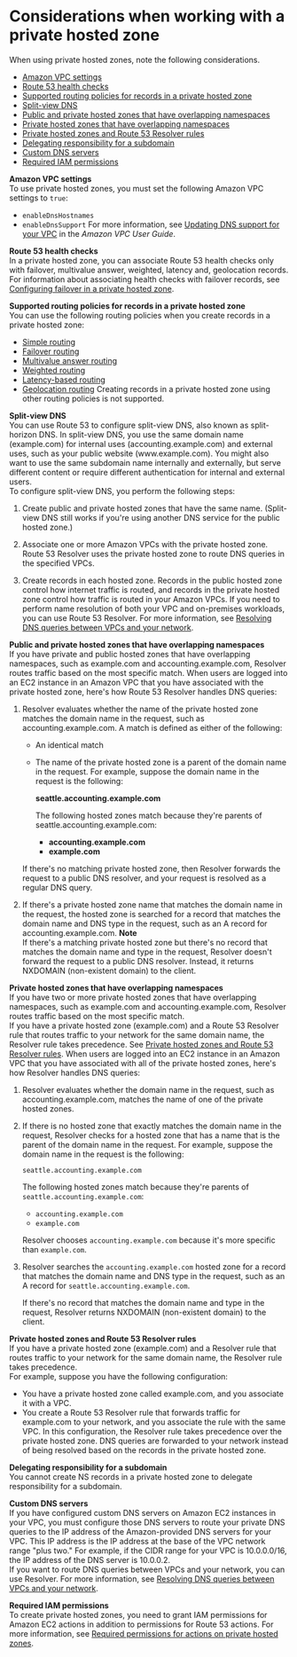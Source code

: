 # Considerations when working with a private hosted zone<a name="hosted-zone-private-considerations"></a>

When using private hosted zones, note the following considerations\.
+ [Amazon VPC settings](#hosted-zone-private-considerations-vpc-settings)
+ [Route 53 health checks](#hosted-zone-private-considerations-health-checks)
+ [Supported routing policies for records in a private hosted zone](#hosted-zone-private-considerations-routing-policies)
+ [Split-view DNS](#hosted-zone-private-considerations-split-view-dns)
+ [Public and private hosted zones that have overlapping namespaces](#hosted-zone-private-considerations-public-private-overlapping)
+ [Private hosted zones that have overlapping namespaces](#hosted-zone-private-considerations-private-overlapping)
+ [Private hosted zones and Route 53 Resolver rules](#hosted-zone-private-considerations-resolver-rules)
+ [Delegating responsibility for a subdomain](#hosted-zone-private-considerations-delegating-subdomain)
+ [Custom DNS servers](#hosted-zone-private-considerations-custom-dns)
+ [Required IAM permissions](#hosted-zone-private-considerations-required-permissions)

**Amazon VPC settings**  
To use private hosted zones, you must set the following Amazon VPC settings to `true`:  
+ `enableDnsHostnames`
+ `enableDnsSupport`
For more information, see [Updating DNS support for your VPC](https://docs.aws.amazon.com/vpc/latest/userguide/vpc-dns.html#vpc-dns-updating) in the *Amazon VPC User Guide*\.

**Route 53 health checks**  
In a private hosted zone, you can associate Route 53 health checks only with failover, multivalue answer, weighted, latency and, geolocation records\. For information about associating health checks with failover records, see [Configuring failover in a private hosted zone](dns-failover-private-hosted-zones.md)\.

**Supported routing policies for records in a private hosted zone**  
You can use the following routing policies when you create records in a private hosted zone:  
+ [Simple routing](routing-policy.md#routing-policy-simple)
+ [Failover routing](routing-policy.md#routing-policy-failover)
+ [Multivalue answer routing](routing-policy.md#routing-policy-multivalue)
+ [Weighted routing](routing-policy.md#routing-policy-weighted)
+ [Latency\-based routing](routing-policy.md#routing-policy-latency)
+ [Geolocation routing](routing-policy.md#routing-policy-geo)
Creating records in a private hosted zone using other routing policies is not supported\.

**Split\-view DNS**  
You can use Route 53 to configure split\-view DNS, also known as split\-horizon DNS\. In split\-view DNS, you use the same domain name \(example\.com\) for internal uses \(accounting\.example\.com\) and external uses, such as your public website \(www\.example\.com\)\. You might also want to use the same subdomain name internally and externally, but serve different content or require different authentication for internal and external users\.  
To configure split\-view DNS, you perform the following steps:  

1. Create public and private hosted zones that have the same name\. \(Split\-view DNS still works if you're using another DNS service for the public hosted zone\.\)

1. Associate one or more Amazon VPCs with the private hosted zone\. Route 53 Resolver uses the private hosted zone to route DNS queries in the specified VPCs\.

1. Create records in each hosted zone\. Records in the public hosted zone control how internet traffic is routed, and records in the private hosted zone control how traffic is routed in your Amazon VPCs\.
If you need to perform name resolution of both your VPC and on\-premises workloads, you can use Route 53 Resolver\. For more information, see [Resolving DNS queries between VPCs and your network](resolver.md)\.

**Public and private hosted zones that have overlapping namespaces**  
If you have private and public hosted zones that have overlapping namespaces, such as example\.com and accounting\.example\.com, Resolver routes traffic based on the most specific match\. When users are logged into an EC2 instance in an Amazon VPC that you have associated with the private hosted zone, here's how Route 53 Resolver handles DNS queries:  

1. Resolver evaluates whether the name of the private hosted zone matches the domain name in the request, such as accounting\.example\.com\. A match is defined as either of the following:
   + An identical match
   + The name of the private hosted zone is a parent of the domain name in the request\. For example, suppose the domain name in the request is the following:

     **seattle\.accounting\.example\.com**

     The following hosted zones match because they're parents of seattle\.accounting\.example\.com:
     + **accounting\.example\.com**
     + **example\.com**

   If there's no matching private hosted zone, then Resolver forwards the request to a public DNS resolver, and your request is resolved as a regular DNS query\.

1. If there's a private hosted zone name that matches the domain name in the request, the hosted zone is searched for a record that matches the domain name and DNS type in the request, such as an A record for accounting\.example\.com\.
**Note**  
If there's a matching private hosted zone but there's no record that matches the domain name and type in the request, Resolver doesn't forward the request to a public DNS resolver\. Instead, it returns NXDOMAIN \(non\-existent domain\) to the client\.

**Private hosted zones that have overlapping namespaces**  
If you have two or more private hosted zones that have overlapping namespaces, such as example\.com and accounting\.example\.com, Resolver routes traffic based on the most specific match\.   
If you have a private hosted zone \(example\.com\) and a Route 53 Resolver rule that routes traffic to your network for the same domain name, the Resolver rule takes precedence\. See [Private hosted zones and Route 53 Resolver rules](#hosted-zone-private-considerations-resolver-rules)\.
When users are logged into an EC2 instance in an Amazon VPC that you have associated with all of the private hosted zones, here's how Resolver handles DNS queries:  

1. Resolver evaluates whether the domain name in the request, such as accounting\.example\.com, matches the name of one of the private hosted zones\.

1. If there is no hosted zone that exactly matches the domain name in the request, Resolver checks for a hosted zone that has a name that is the parent of the domain name in the request\. For example, suppose the domain name in the request is the following:

   `seattle.accounting.example.com`

   The following hosted zones match because they're parents of `seattle.accounting.example.com`:
   + `accounting.example.com`
   + `example.com`

   Resolver chooses `accounting.example.com` because it's more specific than `example.com`\.

1. Resolver searches the `accounting.example.com` hosted zone for a record that matches the domain name and DNS type in the request, such as an A record for `seattle.accounting.example.com`\.

   If there's no record that matches the domain name and type in the request, Resolver returns NXDOMAIN \(non\-existent domain\) to the client\.

**Private hosted zones and Route 53 Resolver rules**  
If you have a private hosted zone \(example\.com\) and a Resolver rule that routes traffic to your network for the same domain name, the Resolver rule takes precedence\.   
For example, suppose you have the following configuration:  
+ You have a private hosted zone called example\.com, and you associate it with a VPC\.
+ You create a Route 53 Resolver rule that forwards traffic for example\.com to your network, and you associate the rule with the same VPC\.
In this configuration, the Resolver rule takes precedence over the private hosted zone\. DNS queries are forwarded to your network instead of being resolved based on the records in the private hosted zone\.

**Delegating responsibility for a subdomain**  
You cannot create NS records in a private hosted zone to delegate responsibility for a subdomain\.

**Custom DNS servers**  
If you have configured custom DNS servers on Amazon EC2 instances in your VPC, you must configure those DNS servers to route your private DNS queries to the IP address of the Amazon\-provided DNS servers for your VPC\. This IP address is the IP address at the base of the VPC network range "plus two\." For example, if the CIDR range for your VPC is 10\.0\.0\.0/16, the IP address of the DNS server is 10\.0\.0\.2\.  
If you want to route DNS queries between VPCs and your network, you can use Resolver\. For more information, see [Resolving DNS queries between VPCs and your network](resolver.md)\.

**Required IAM permissions**  
To create private hosted zones, you need to grant IAM permissions for Amazon EC2 actions in addition to permissions for Route 53 actions\. For more information, see [Required permissions for actions on private hosted zones](r53-api-permissions-ref.md#required-permissions-private-hosted-zones)\.